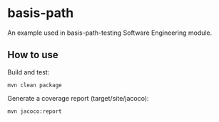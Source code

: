 # basis-path

An example used in basis-path-testing Software Engineering module.

## How to use

Build and test:

```
mvn clean package
```

Generate a coverage report (target/site/jacoco):

```
mvn jacoco:report
```
